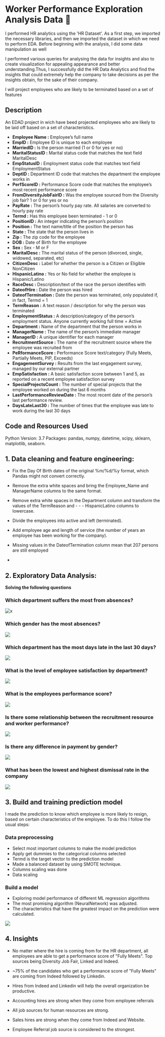 # Worker Performance Exploration Analysis Data :100:

I performed HR analytics using the 'HR Dataset'. As a first step, we imported the necessary libraries, and then we imported the dataset in which we need to perform EDA. Before beginning with the analysis, I did some data manipulation as well

I performed various queries for analysing the data for insights and also to create visualization for appealing appearance and better understanding.Thus, I successfully did the HR Data Analytics and find the insights that could extremely help the company to take decisions as per the insights obtain, for the sake of their company.

I will project employees who are likely to be terminated based on a set of features
## Description

An EDAD project in wich have beed projected employees who are likely to be laid off based on a set of characteristics.

- **Employee Name :** Employee’s full name
- **EmpID :** Employee ID is unique to each employee
- **MarriedID :** Is the person married (1 or 0 for yes or no)
- **MaritalStatusID :** Marital status code that matches the text field MaritalDesc
- **EmpStatusID :** Employment status code that matches text field EmploymentStatus
- **DeptID :** Department ID code that matches the department the employee works in
- **PerfScoreID :** Performance Score code that matches the employee’s most recent performance score
- **FromDiversityJobFairID :** Was the employee sourced from the Diversity job fair? 1 or 0 for yes or no
- **PayRate :** The person’s hourly pay rate. All salaries are converted to hourly pay rate
- **Termd :** Has this employee been terminated - 1 or 0
- **PositionID :** An integer indicating the person’s position
- **Position :** The text name/title of the position the person has
- **State :** The state that the person lives in
- **Zip :** The zip code for the employee
- **DOB :** Date of Birth for the employee
- **Sex :** Sex - M or F
- **MaritalDesc :** The marital status of the person (divorced, single, widowed, separated, etc)
- **CitizenDesc :** Label for whether the person is a Citizen or Eligible NonCitizen
- **HispanicLatino :** Yes or No field for whether the employee is Hispanic/Latino
- **RaceDesc :** Description/text of the race the person identifies with
- **DateofHire :** Date the person was hired
- **DateofTermination :** Date the person was terminated, only populated if, in fact, Termd = 1
- **TermReason :** A text reason / description for why the person was terminated
- **EmploymentStatus :** A description/category of the person’s employment status. Anyone currently working full time = Active
- **Department :** Name of the department that the person works in
- **ManagerName :** The name of the person’s immediate manager
- **ManagerID :** A unique identifier for each manager
- **RecruitmentSource :** The name of the recruitment source where the employee was recruited from
- **PeRformanceScore :** Performance Score text/category (Fully Meets, Partially Meets, PIP, Exceeds)
- **EngagementSurvey :**  Results from the last engagement survey, managed by our external partner
- **EmpSatisfaction :** A basic satisfaction score between 1 and 5, as reported on a recent employee 
satisfaction survey
- **SpecialProjectsCount :** The number of special projects that the employee worked on during the last 6 months
- **LastPerformanceReviewDate :** The most recent date of the person’s last performance review.
- **DaysLateLast30 :** The number of times that the employee was late to work during the last 30 days


## Code and Resources Used

Python Version: 3.7 Packages: pandas, numpy, datetime, scipy, sklearn, matplotlib, seaborn.

## 1. Data cleaning and feature engineering:

- Fix the Day Of Birth dates of the original %m/%d/%y format, which Pandas might not convert correctly.
- Remove the extra white spaces and bring the Employee_Name and ManagerName columns to the same format.
- Remove extra white spaces in the Department column and transform the values of the TermReason and - - - HispanicLatino columns to lowercase.
- Divide the employees into active and left (terminated). 
- Add employee age and length of service (the number of years an employee has been working for the company).
- Missing values in the DateofTermination column mean that 207 persons are still employed

-

## 2. Exploratory Data Analysis:

**Solving the following questions**

### Which department suffers the most from absences?

![x](https://github.com/Bautistao2/Worker-performance-EDA/blob/main/images/absences_by_department.png)

### Which gender has the most absences?

![](https://github.com/Bautistao2/Worker-performance-EDA/blob/main/images/absences_by_gender.png)

### Which department has the most days late in the last 30 days?

![](https://github.com/Bautistao2/Worker-performance-EDA/blob/main/images/DaysLate_by_department.png)

### What is the level of employee satisfaction by department?

![](https://github.com/Bautistao2/Worker-performance-EDA/blob/main/images/DepartmentandSatisfaction.png)

### What is the employees performance score?

![](https://github.com/Bautistao2/Worker-performance-EDA/blob/main/images/PerformanceScore.png)

### Is there some relationship between the recruitment resource and worker performance?

![](https://github.com/Bautistao2/Worker-performance-EDA/blob/main/images/RecruitmentSource_PerformanceScore.png)

### Is there any difference in payment by gender?

![](https://github.com/Bautistao2/Worker-performance-EDA/blob/main/images/SalarybyGender.png)

### What has been the lowest and highest dismissal rate in the company

![](https://github.com/Bautistao2/Worker-performance-EDA/blob/main/images/newplot.png)




## 3. Build and training prediction model

I made the prediction to know which employee is more likely to resign, based on certain characteristics of the employee.
To do this I follow the usual steps:

### Data preprocessing 

- Select most important columns to make the model prediction
- Apply get dummies to the categorical columns selected
- Termd is the target vector to the prediction model
- Made a balanced dataset by using SMOTE technique.
- Columns scaling was done
- Data scaling
### Build a model
- Exploring model performance of different ML regression algorithms
- The most promising algorithm (NeuralNetwork) was adjusted.
- The characteristics that have the greatest impact on the prediction were calculated.

![](https://github.com/Bautistao2/Worker-performance-EDA/blob/main/images/important.png)


## 4. Insights



- No matter where the hire is coming from for the HR department, all employees are able to get a performance score of "Fully Meets". Top sources being Diversity Job Fair, Linked and Indeed.

- ~75% of the candidates who get a performance score of "Fully Meets" are coming from Indeed followed by Linkedin.

- Hires from Indeed and Linkedin will help the overall organization be productive.

- Accounting hires are strong when they come from employee referrals
- All job sources for human resources are strong.
- Sales hires are strong when they come from Indeed and Website.
- Employee Referral job source is considered to the strongest.


